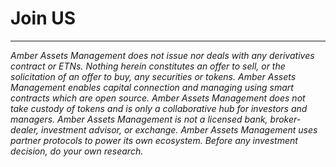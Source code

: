 # Join US

----

*Amber Assets Management does not issue nor deals with any derivatives contract or ETNs. Nothing herein constitutes an offer to sell, or the solicitation of an offer to buy, any securities or tokens. Amber Assets Management enables capital connection and managing using smart contracts which are open source. Amber Assets Management does not take custody of tokens and is only a collaborative hub for investors and managers. Amber Assets Management is not a licensed bank, broker-dealer, investment advisor, or exchange. Amber Assets Management uses partner protocols to power its own ecosystem. Before any investment decision, do your own research.*